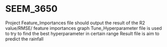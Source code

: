 # SEEM_3650
Project
Feature_Importances file should output the result of the R2 value/RMSE/ feature importances graph
Tune_Hyperparameter file is used to try to find the best hyperparameter in certain range
Result file is aim to predict the rainfall
